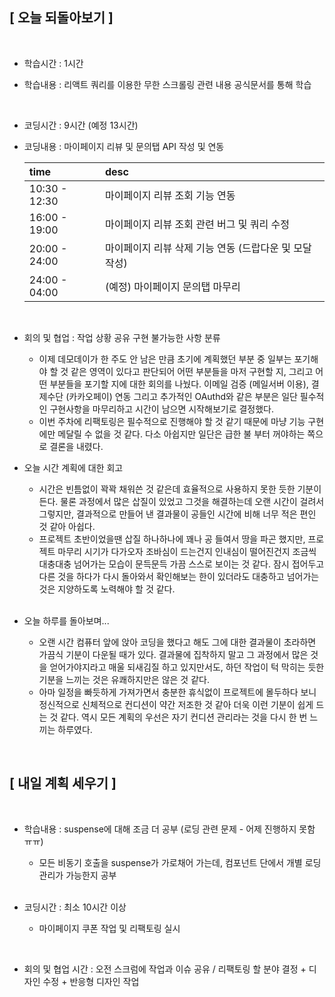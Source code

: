 ## [ 오늘 되돌아보기 ]

<br/>

- 학습시간 : 1시간
- 학습내용 : 리액트 쿼리를 이용한 무한 스크롤링 관련 내용 공식문서를 통해 학습

  <br/>

- 코딩시간 : 9시간 (예정 13시간)
- 코딩내용 : 마이페이지 리뷰 및 문의탭 API 작성 및 연동

  | time          | desc                                                   |
  | :------------ | :----------------------------------------------------- |
  | 10:30 - 12:30 | 마이페이지 리뷰 조회 기능 연동                         |
  | 16:00 - 19:00 | 마이페이지 리뷰 조회 관련 버그 및 쿼리 수정            |
  | 20:00 - 24:00 | 마이페이지 리뷰 삭제 기능 연동 (드랍다운 및 모달 작성) |
  | 24:00 - 04:00 | (예정) 마이페이지 문의탭 마무리                        |

  <br/>

- 회의 및 협업 : 작업 상황 공유 구현 불가능한 사항 분류

  - 이제 데모데이가 한 주도 안 남은 만큼 초기에 계획했던 부분 중 일부는 포기해야 할 것 같은 영역이 있다고 판단되어 어떤 부분들을 마저 구현할 지, 그리고 어떤 부분들을 포기할 지에 대한 회의를 나눴다. 이메일 검증 (메일서버 이용), 결제수단 (카카오페이) 연동 그리고 추가적인 OAuthd와 같은 부분은 일단 필수적인 구현사항을 마무리하고 시간이 남으면 시작해보기로 결정했다.
  - 이번 주차에 리팩토링은 필수적으로 진행해야 할 것 같기 때문에 마냥 기능 구현에만 메달릴 수 없을 것 같다. 다소 아쉽지만 일단은 급한 불 부터 꺼야하는 쪽으로 결론을 내렸다.

- 오늘 시간 계획에 대한 회고

  - 시간은 빈틈없이 꽉꽉 채워쓴 것 같은데 효율적으로 사용하지 못한 듯한 기분이 든다. 물론 과정에서 많은 삽질이 있었고 그것을 해결하는데 오랜 시간이 걸려서 그렇지만, 결과적으로 만들어 낸 결과물이 공들인 시간에 비해 너무 적은 편인 것 같아 아쉽다.
  - 프로젝트 초반이었을땐 삽질 하나하나에 꽤나 공 들여서 땅을 파곤 했지만, 프로젝트 마무리 시기가 다가오자 조바심이 드는건지 인내심이 떨어진건지 조금씩 대충대충 넘어가는 모습이 문득문득 가끔 스스로 보이는 것 같다. 잠시 접어두고 다른 것을 하다가 다시 돌아와서 확인해보는 한이 있더라도 대충하고 넘어가는 것은 지양하도록 노력해야 할 것 같다.

  <br/>

- 오늘 하루를 돌아보며...

  - 오랜 시간 컴퓨터 앞에 앉아 코딩을 했다고 해도 그에 대한 결과물이 초라하면 가끔식 기분이 다운될 때가 있다. 결과물에 집착하지 말고 그 과정에서 많은 것을 얻어가야지라고 매울 되새김질 하고 있지만서도, 하던 작업이 턱 막히는 듯한 기분을 느끼는 것은 유쾌하지만은 않은 것 같다.
  - 아마 일정을 빠듯하게 가져가면서 충분한 휴식없이 프로젝트에 몰두하다 보니 정신적으로 신체적으로 컨디션이 약간 저조한 것 같아 더욱 이런 기분이 쉽게 드는 것 같다. 역시 모든 계획의 우선은 자기 컨디션 관리라는 것을 다시 한 번 느끼는 하루였다.

<br/>

## [ 내일 계획 세우기 ]

<br/>

- 학습내용 : suspense에 대해 조금 더 공부 (로딩 관련 문제 - 어제 진행하지 못함 ㅠㅠ)

  - 모든 비동기 호출을 suspense가 가로채어 가는데, 컴포넌트 단에서 개별 로딩 관리가 가능한지 공부

  <br/>

- 코딩시간 : 최소 10시간 이상

  - 마이페이지 쿠폰 작업 및 리팩토링 실시

    <br/>

- 회의 및 협업 시간 : 오전 스크럼에 작업과 이슈 공유 / 리팩토링 할 분야 결정 + 디자인 수정 + 반응형 디자인 작업
